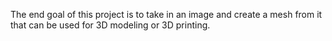 The end goal of this project is to take in an image and create a mesh from it that can be used for 3D modeling or 3D printing.